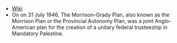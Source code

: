 - [Wiki](https://en.wikipedia.org/wiki/Morrison%E2%80%93Grady_Plan)
- On on 31 July 1946, The Morrison–Grady Plan, also known as the Morrison Plan or the Provincial Autonomy Plan, was a joint Anglo-American plan for the creation of a unitary federal trusteeship in Mandatory Palestine.